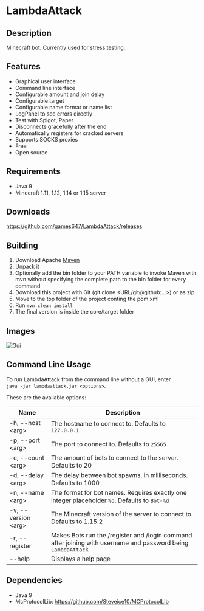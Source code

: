 # LambdaAttack

## Description

Minecraft bot. Currently used for stress testing.

## Features

* Graphical user interface
* Command line interface
* Configurable amount and join delay
* Configurable target
* Configurable name format or name list
* LogPanel to see errors directly
* Test with Spigot, Paper
* Disconnects gracefully after the end
* Automatically registers for cracked servers
* Supports SOCKS proxies
* Free
* Open source

## Requirements

* Java 9
* Minecraft 1.11, 1.12, 1.14 or 1.15 server

## Downloads

https://github.com/games647/LambdaAttack/releases

## Building

1. Download Apache [Maven](https://maven.apache.org/download.cgi)
2. Unpack it
3. Optionally add the bin folder to your PATH variable to invoke Maven with mvn without specifying the complete path to the bin folder for every command
4. Download this project with Git (git clone <URL/git@github:...>) or as zip
5. Move to the top folder of the project conting the pom.xml
6. Run `mvn clean install`
7. The final version is inside the core/target folder

## Images

![Gui](https://i.imgur.com/6U00ZwA.png)

## Command Line Usage
To run LambdaAttack from the command line without a GUI, enter  
`java -jar lambdaattack.jar <options>`.

These are the available options:

| Name                  | Description                                                                                                   |
|-----------------------|---------------------------------------------------------------------------------------------------------------|
| -h, --host \<arg\>    | The hostname to connect to. Defaults to `127.0.0.1`                                                           |
| -p, --port \<arg\>    | The port to connect to. Defaults to `25565`                                                                   |
| -c, --count \<arg\>   | The amount of bots to connect to the server. Defaults to 20                                                   |
| -d, --delay \<arg\>   | The delay between bot spawns, in milliseconds. Defaults to 1000                                               |
| -n, --name \<arg\>    | The format for bot names. Requires exactly one integer placeholder `%d`. Defaults to `Bot-%d`                 |
| -v, --version \<arg\> | The Minecraft version of the server to connect to. Defaults to 1.15.2                                         |
| -r, --register        | Makes Bots run the /register and /login command after joining with username and password being `LambdaAttack` |
| --help                | Displays a help page                                                                                          |

## Dependencies

* Java 9
* McProtocolLib: https://github.com/Steveice10/MCProtocolLib
